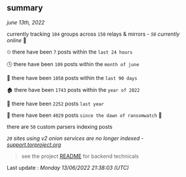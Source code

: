 
## summary
_june 13th, 2022_

currently tracking `104` groups across `150` relays & mirrors - _`58` currently online_ 📡

⏲ there have been `7` posts within the `last 24 hours`

🕓 there have been `109` posts within the `month of june`

📅 there have been `1058` posts within the `last 90 days`

🏚 there have been `1743` posts within the `year of 2022`

🚀 there have been `2252` posts `last year`

🦕 there have been `4029` posts `since the dawn of ransomwatch` 🐣

there are `50` custom parsers indexing posts

_`20` sites using v2 onion services are no longer indexed - [support.torproject.org](https://support.torproject.org/onionservices/v2-deprecation/)_

> see the project [README](https://github.com/jmousqueton/ransomwatch#readme) for backend technicals



Last update : _Monday 13/06/2022 21:38:03 (UTC)_

